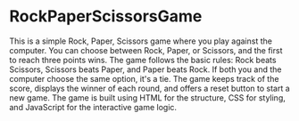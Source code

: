 # RockPaperScissorsGame

This is a simple Rock, Paper, Scissors game where you play against the computer. You can choose between Rock, Paper, or Scissors, and the first to reach three points wins. The game follows the basic rules: Rock beats Scissors, Scissors beats Paper, and Paper beats Rock. If both you and the computer choose the same option, it's a tie. The game keeps track of the score, displays the winner of each round, and offers a reset button to start a new game. The game is built using HTML for the structure, CSS for styling, and JavaScript for the interactive game logic.
